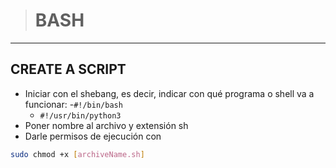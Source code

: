 
> # BASH
---

## CREATE A SCRIPT
- Iniciar con el shebang, es decir, indicar con qué programa o shell va a funcionar:
    -`#!/bin/bash`
    - `#!/usr/bin/python3`
- Poner nombre al archivo y extensión sh
- Darle permisos de ejecución con
```bash
sudo chmod +x [archiveName.sh]
```

